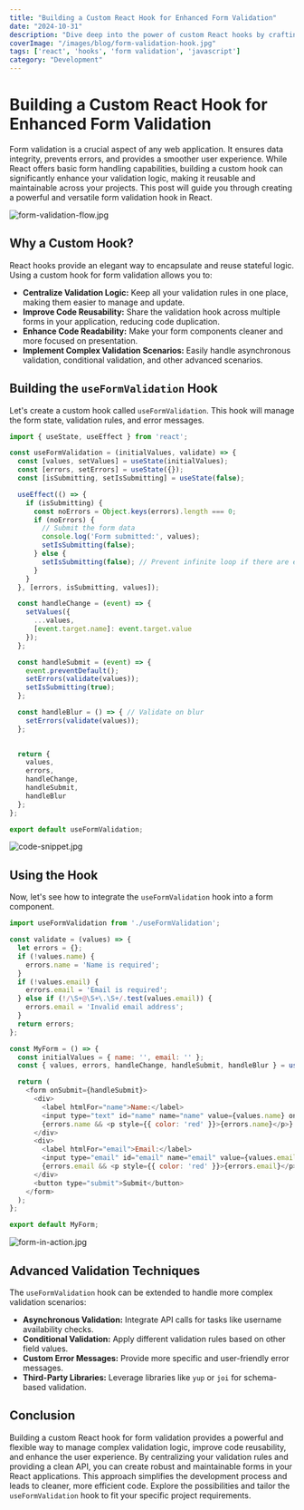```yaml
---
title: "Building a Custom React Hook for Enhanced Form Validation"
date: "2024-10-31"
description: "Dive deep into the power of custom React hooks by crafting a reusable component for advanced form validation, ensuring error-free user input and smoother user experiences."
coverImage: "/images/blog/form-validation-hook.jpg"
tags: ['react', 'hooks', 'form validation', 'javascript']
category: "Development"
---
```

    
# Building a Custom React Hook for Enhanced Form Validation

Form validation is a crucial aspect of any web application. It ensures data integrity, prevents errors, and provides a smoother user experience.  While React offers basic form handling capabilities, building a custom hook can significantly enhance your validation logic, making it reusable and maintainable across your projects. This post will guide you through creating a powerful and versatile form validation hook in React.

![form-validation-flow.jpg](/images/blog/form-validation-flow.jpg)

## Why a Custom Hook?

React hooks provide an elegant way to encapsulate and reuse stateful logic.  Using a custom hook for form validation allows you to:

* **Centralize Validation Logic:**  Keep all your validation rules in one place, making them easier to manage and update.
* **Improve Code Reusability:**  Share the validation hook across multiple forms in your application, reducing code duplication.
* **Enhance Code Readability:**  Make your form components cleaner and more focused on presentation.
* **Implement Complex Validation Scenarios:**  Easily handle asynchronous validation, conditional validation, and other advanced scenarios.

## Building the `useFormValidation` Hook

Let's create a custom hook called `useFormValidation`.  This hook will manage the form state, validation rules, and error messages.

```javascript
import { useState, useEffect } from 'react';

const useFormValidation = (initialValues, validate) => {
  const [values, setValues] = useState(initialValues);
  const [errors, setErrors] = useState({});
  const [isSubmitting, setIsSubmitting] = useState(false);

  useEffect(() => {
    if (isSubmitting) {
      const noErrors = Object.keys(errors).length === 0;
      if (noErrors) {
        // Submit the form data
        console.log('Form submitted:', values);
        setIsSubmitting(false); 
      } else {
        setIsSubmitting(false); // Prevent infinite loop if there are errors
      }
    }
  }, [errors, isSubmitting, values]);

  const handleChange = (event) => {
    setValues({
      ...values,
      [event.target.name]: event.target.value
    });
  };

  const handleSubmit = (event) => {
    event.preventDefault();
    setErrors(validate(values));
    setIsSubmitting(true);
  };

  const handleBlur = () => { // Validate on blur
    setErrors(validate(values));
  };
  

  return {
    values,
    errors,
    handleChange,
    handleSubmit,
    handleBlur
  };
};

export default useFormValidation;
```

![code-snippet.jpg](/images/blog/code-snippet.jpg)

## Using the Hook

Now, let's see how to integrate the `useFormValidation` hook into a form component.


```javascript
import useFormValidation from './useFormValidation';

const validate = (values) => {
  let errors = {};
  if (!values.name) {
    errors.name = 'Name is required';
  }
  if (!values.email) {
    errors.email = 'Email is required';
  } else if (!/\S+@\S+\.\S+/.test(values.email)) {
    errors.email = 'Invalid email address';
  }
  return errors;
};

const MyForm = () => {
  const initialValues = { name: '', email: '' };
  const { values, errors, handleChange, handleSubmit, handleBlur } = useFormValidation(initialValues, validate);

  return (
    <form onSubmit={handleSubmit}>
      <div>
        <label htmlFor="name">Name:</label>
        <input type="text" id="name" name="name" value={values.name} onChange={handleChange} onBlur={handleBlur}/>
        {errors.name && <p style={{ color: 'red' }}>{errors.name}</p>}
      </div>
      <div>
        <label htmlFor="email">Email:</label>
        <input type="email" id="email" name="email" value={values.email} onChange={handleChange} onBlur={handleBlur}/>
        {errors.email && <p style={{ color: 'red' }}>{errors.email}</p>}
      </div>
      <button type="submit">Submit</button>
    </form>
  );
};

export default MyForm;

```

![form-in-action.jpg](/images/blog/form-in-action.jpg)

##  Advanced Validation Techniques

The `useFormValidation` hook can be extended to handle more complex validation scenarios:

* **Asynchronous Validation:**  Integrate API calls for tasks like username availability checks.
* **Conditional Validation:**  Apply different validation rules based on other field values.
* **Custom Error Messages:**  Provide more specific and user-friendly error messages.
* **Third-Party Libraries:** Leverage libraries like `yup` or `joi` for schema-based validation.

## Conclusion

Building a custom React hook for form validation provides a powerful and flexible way to manage complex validation logic, improve code reusability, and enhance the user experience. By centralizing your validation rules and providing a clean API, you can create robust and maintainable forms in your React applications.  This approach simplifies the development process and leads to cleaner, more efficient code.  Explore the possibilities and tailor the `useFormValidation` hook to fit your specific project requirements.
